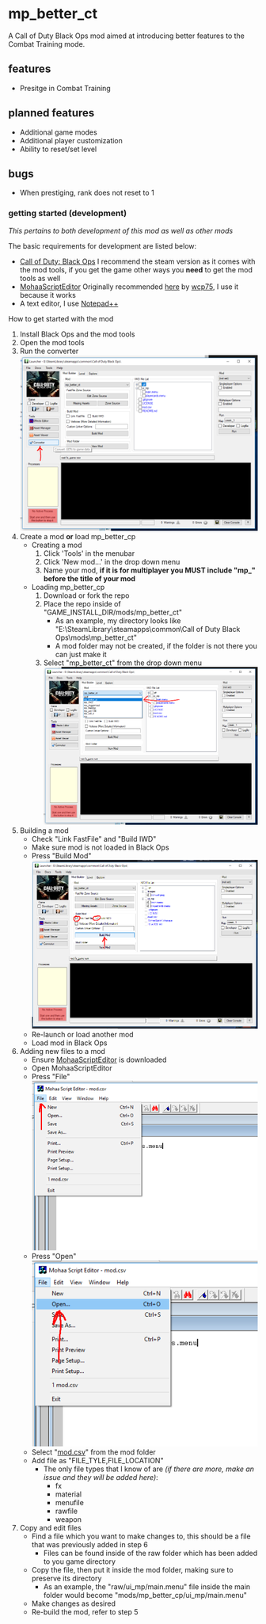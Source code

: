 # mp_better_ct
A Call of Duty Black Ops mod aimed at introducing better features to the Combat Training mode.

## features
* Presitge in Combat Training

## planned features
* Additional game modes
* Additional player customization
* Ability to reset/set level

## bugs
* When prestiging, rank does not reset to 1

### getting started (development)
_This pertains to both development of this mod as well as other mods_

The basic requirements for development are listed below:
* [Call of Duty: Black Ops](http://store.steampowered.com/app/42700/Call_of_Duty_Black_Ops/) I recommend the steam version as it comes with the mod tools, if you get the game other ways you **need** to get the mod tools as well
* [MohaaScriptEditor](https://github.com/ajchili/mp_better_ct/blob/master/MohaaScriptEditor.exe) Originally recommended [here](http://www.moddb.com/mods/ultimate-combat-training/downloads/uct-v154) by [wcp75](http://www.moddb.com/members/wcp75), I use it because it works
* A text editor, I use [Notepad++](https://notepad-plus-plus.org/)

How to get started with the mod
1. Install Black Ops and the mod tools
2. Open the mod tools
3. Run the converter ![](https://github.com/ajchili/mp_better_ct/blob/master/images/convert.png)
4. Create a mod **or** load mp_better_cp
    * Creating a mod
      1. Click 'Tools' in the menubar
      2. Click 'New mod...' in the drop down menu
      3. Name your mod, **if it is for multiplayer you MUST include "mp_" before the title of your mod**
    * Loading mp_better_cp
      1. Download or fork the repo
      2. Place the repo inside of "GAME_INSTALL_DIR/mods/mp_better_ct"
          * As an example, my directory looks like "E:\SteamLibrary\steamapps\common\Call of Duty Black Ops\mods\mp_better_ct"
          * A mod folder may not be created, if the folder is not there you can just make it
      3. Select "mp_better_ct" from the drop down menu ![](https://github.com/ajchili/mp_better_ct/blob/master/images/select_mod.png)
5. Building a mod
    * Check "Link FastFile" and "Build IWD"
    * Make sure mod is not loaded in Black Ops
    * Press "Build Mod" ![](https://github.com/ajchili/mp_better_ct/blob/master/images/build.png)
    * Re-launch or load another mod
    * Load mod in Black Ops
6. Adding new files to a mod
    * Ensure [MohaaScriptEditor](https://github.com/ajchili/mp_better_ct/blob/master/MohaaScriptEditor.exe) is downloaded
    * Open MohaaScriptEditor
    * Press "File" ![](https://github.com/ajchili/mp_better_ct/blob/master/images/file.png)
    * Press "Open" ![](https://github.com/ajchili/mp_better_ct/blob/master/images/open.png)
    * Select "[mod.csv](https://github.com/ajchili/mp_better_ct/blob/master/mod.csv)" from the mod folder
    * Add file as "FILE_TYLE,FILE_LOCATION"
        * The only file types that I know of are _(if there are more, make an issue and they will be added here)_:
            * fx
            * material
            * menufile
            * rawfile
            * weapon
7. Copy and edit files
    * Find a file which you want to make changes to, this should be a file that was previously added in step 6
        * Files can be found inside of the raw folder which has been added to you game directory
    * Copy the file, then put it inside the mod folder, making sure to preserve its directory
        * As an example, the "raw/ui_mp/main.menu" file inside the main folder would become "mods/mp_better_cp/ui_mp/main.menu"
    * Make changes as desired
    * Re-build the mod, refer to step 5
